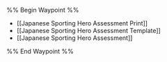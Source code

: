 
%% Begin Waypoint %%
- [[Japanese Sporting Hero Assessment  Print]]
- [[Japanese Sporting Hero Assessment Template]]
- [[Japanese Sporting Hero Assessment]]

%% End Waypoint %%

